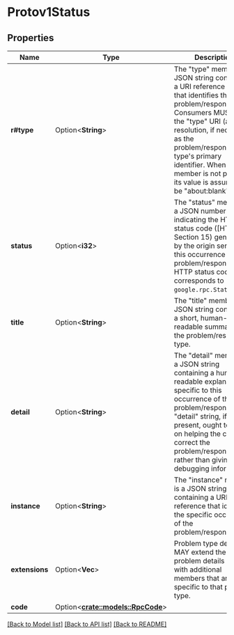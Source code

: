 # Protov1Status

## Properties

Name | Type | Description | Notes
------------ | ------------- | ------------- | -------------
**r#type** | Option<**String**> | The \"type\" member is a JSON string containing a URI reference [URI] that identifies the problem/response type. Consumers MUST use the \"type\" URI (after resolution, if necessary) as the problem/response type's primary identifier. When this member is not present, its value is assumed to be \"about:blank\". | [optional]
**status** | Option<**i32**> | The \"status\" member is a JSON number indicating the HTTP status code ([HTTP], Section 15) generated by the origin server for this occurrence of the problem/response. The HTTP status code that corresponds to `google.rpc.Status.code`. | [optional]
**title** | Option<**String**> | The \"title\" member is a JSON string containing a short, human-readable summary of the problem/response type. | [optional]
**detail** | Option<**String**> | The \"detail\" member is a JSON string containing a human-readable explanation specific to this occurrence of the problem/response. The \"detail\" string, if present, ought to focus on helping the client correct the problem/response, rather than giving debugging information. | [optional]
**instance** | Option<**String**> | The \"instance\" member is a JSON string containing a URI reference that identifies the specific occurrence of the problem/response. | [optional]
**extensions** | Option<**Vec<String>**> | Problem type definitions MAY extend the problem details object with additional members that are specific to that problem type. | [optional]
**code** | Option<[**crate::models::RpcCode**](rpcCode.md)> |  | [optional]

[[Back to Model list]](../README.md#documentation-for-models) [[Back to API list]](../README.md#documentation-for-api-endpoints) [[Back to README]](../README.md)


